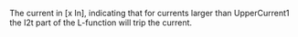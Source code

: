 The current in [x In], indicating that for currents larger than UpperCurrent1 the I2t part of the L-function will trip the current.